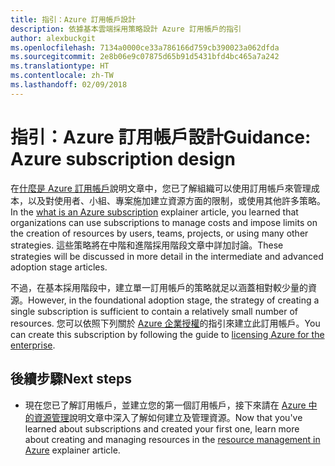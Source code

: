 ```yaml
---
title: 指引：Azure 訂用帳戶設計
description: 依據基本雲端採用策略設計 Azure 訂用帳戶的指引
author: alexbuckgit
ms.openlocfilehash: 7134a0000ce33a786166d759cb390023a062dfda
ms.sourcegitcommit: 2e8b06e9c07875d65b91d5431bfd4bc465a7a242
ms.translationtype: HT
ms.contentlocale: zh-TW
ms.lasthandoff: 02/09/2018
---
```

# <a name="guidance-azure-subscription-design"></a><span data-ttu-id="c0c12-103">指引：Azure 訂用帳戶設計</span><span class="sxs-lookup"><span data-stu-id="c0c12-103">Guidance: Azure subscription design</span></span> 

<span data-ttu-id="c0c12-104">在[什麼是 Azure 訂用帳戶](subscription-explainer.md)說明文章中，您已了解組織可以使用訂用帳戶來管理成本，以及對使用者、小組、專案施加建立資源方面的限制，或使用其他許多策略。</span><span class="sxs-lookup"><span data-stu-id="c0c12-104">In the [what is an Azure subscription](subscription-explainer.md) explainer article, you learned that organizations can use subscriptions to manage costs and impose limits on the creation of resources by users, teams, projects, or using many other strategies.</span></span> <span data-ttu-id="c0c12-105">這些策略將在中階和進階採用階段文章中詳加討論。</span><span class="sxs-lookup"><span data-stu-id="c0c12-105">These strategies will be discussed in more detail in the intermediate and advanced adoption stage articles.</span></span>

<span data-ttu-id="c0c12-106">不過，在基本採用階段中，建立單一訂用帳戶的策略就足以涵蓋相對較少量的資源。</span><span class="sxs-lookup"><span data-stu-id="c0c12-106">However, in the foundational adoption stage, the strategy of creating a single subscription is sufficient to contain a relatively small number of resources.</span></span> <span data-ttu-id="c0c12-107">您可以依照下列關於 [Azure 企業授權][azure-enterprise-licensing]的指引來建立此訂用帳戶。</span><span class="sxs-lookup"><span data-stu-id="c0c12-107">You can create this subscription by following the guide to [licensing Azure for the enterprise][azure-enterprise-licensing].</span></span>

## <a name="next-steps"></a><span data-ttu-id="c0c12-108">後續步驟</span><span class="sxs-lookup"><span data-stu-id="c0c12-108">Next steps</span></span>

* <span data-ttu-id="c0c12-109">現在您已了解訂用帳戶，並建立您的第一個訂用帳戶，接下來請在 [Azure 中的資源管理](resource-manager-explainer.md)說明文章中深入了解如何建立及管理資源。</span><span class="sxs-lookup"><span data-stu-id="c0c12-109">Now that you've learned about subscriptions and created your first one, learn more about creating and managing resources in the [resource management in Azure](resource-manager-explainer.md) explainer article.</span></span>

[azure-enterprise-licensing]: https://azure.microsoft.com/pricing/enterprise-agreement
